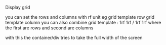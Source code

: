 Display grid 

you can set the rows and columns with rf unit 
eg grid template row
   grid template column 
   you can also combine grid template : 1rf 1rf / 1rf 1rf 
                 where the first are rows and second are columns 

with this the container/div tries to take the full width of the screen
